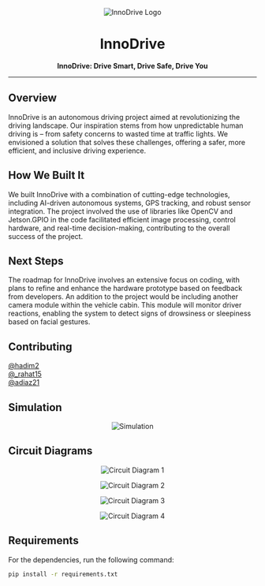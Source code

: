 <p align="center">
  <img src="https://github.com/HadiM2/InnoDrive/assets/97601068/3fc7d619-0d88-4fa2-b9be-f3b18a938138" alt="InnoDrive Logo">
</p>

<h1 align="center">InnoDrive</h1>

<p align="center"><strong>InnoDrive: Drive Smart, Drive Safe, Drive You</strong></p>

---

## Overview
InnoDrive is an autonomous driving project aimed at revolutionizing the driving landscape. Our inspiration stems from how unpredictable human driving is – from safety concerns to wasted time at traffic lights. We envisioned a solution that solves these challenges, offering a safer, more efficient, and inclusive driving experience.

## How We Built It
We built InnoDrive with a combination of cutting-edge technologies, including AI-driven autonomous systems, GPS tracking, and robust sensor integration. The project involved the use of libraries like OpenCV and Jetson.GPIO in the code facilitated efficient image processing, control hardware, and real-time decision-making, contributing to the overall success of the project.

## Next Steps
The roadmap for InnoDrive involves an extensive focus on coding, with plans to refine and enhance the hardware prototype based on feedback from developers. An addition to the project would be including another camera module within the vehicle cabin. This module will monitor driver reactions, enabling the system to detect signs of drowsiness or sleepiness based on facial gestures.

## Contributing
[@hadim2](https://github.com/hadim2)  
[@_rahat15](https://github.com/_rahat15)  
[@adiaz21](https://github.com/adiaz21)
## Simulation
<p align="center">
  <img src="https://github.com/HadiM2/InnoDrive/assets/97601068/4f8172e7-d565-4c9a-aa02-51434aa0f9bb" alt="Simulation">
</p>

## Circuit Diagrams
<p align="center">
  <img src="https://github.com/HadiM2/InnoDrive/assets/97601068/b0a54c77-b9f2-4593-9d3f-df91ba02fe39" alt="Circuit Diagram 1">
</p>
<p align="center">
  <img src="https://github.com/HadiM2/InnoDrive/assets/97601068/c37d7faf-13fa-4ee9-a60c-ffc12056e0ab" alt="Circuit Diagram 2">
</p>
<p align="center">
  <img src="https://github.com/HadiM2/InnoDrive/assets/97601068/97f94004-e0e1-43c3-a0a2-0093cc82d656" alt="Circuit Diagram 3">
</p>
<p align="center">
  <img src="https://github.com/HadiM2/InnoDrive/assets/97601068/f005ecd9-8d3f-4462-b23d-8b5181924c99" alt="Circuit Diagram 4">
</p>


## Requirements
For the dependencies, run the following command:
```bash
pip install -r requirements.txt
